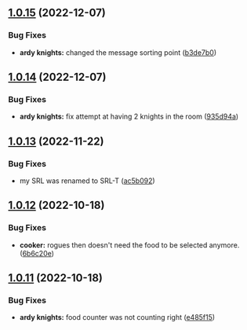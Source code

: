 ## [1.0.15](https://github.com/Torwent/wasp-free/compare/v1.0.14...v1.0.15) (2022-12-07)


### Bug Fixes

* **ardy knights:** changed the message sorting point ([b3de7b0](https://github.com/Torwent/wasp-free/commit/b3de7b0c7ef6a5500bed6df49390995c20498397))



## [1.0.14](https://github.com/Torwent/wasp-free/compare/v1.0.13...v1.0.14) (2022-12-07)


### Bug Fixes

* **ardy knights:** fix attempt at having 2 knights in the room ([935d94a](https://github.com/Torwent/wasp-free/commit/935d94ac02f3e43ae60a89576c33c5397ef053f0))



## [1.0.13](https://github.com/Torwent/wasp-free/compare/v1.0.12...v1.0.13) (2022-11-22)


### Bug Fixes

* my SRL was renamed to SRL-T ([ac5b092](https://github.com/Torwent/wasp-free/commit/ac5b09227ed97f32bf54f2d0198732881f0ab8fe))



## [1.0.12](https://github.com/Torwent/wasp-free/compare/v1.0.11...v1.0.12) (2022-10-18)


### Bug Fixes

* **cooker:** rogues then doesn't need the food to be selected anymore. ([6b6c20e](https://github.com/Torwent/wasp-free/commit/6b6c20e038b96624e0cc18e6f92ae16c931e7eaf))



## [1.0.11](https://github.com/Torwent/wasp-free/compare/v1.0.10...v1.0.11) (2022-10-18)


### Bug Fixes

* **ardy knights:** food counter was not counting right ([e485f15](https://github.com/Torwent/wasp-free/commit/e485f155264a11235d79f7e44c5af9ba99fe0cd5))



